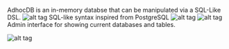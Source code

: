 AdhocDB is an in-memory databse that can be manipulated via a SQL-Like DSL.
![alt tag](https://dl.dropboxusercontent.com/u/10021156/adbimages/1.png)
SQL-like syntax inspired from PostgreSQL
![alt tag](https://dl.dropboxusercontent.com/u/10021156/adbimages/2.png)
![alt tag](https://dl.dropboxusercontent.com/u/10021156/adbimages/3.png)
Admin interface for showing current databases and tables.

![alt tag](https://dl.dropboxusercontent.com/u/10021156/adbimages/4.png)
